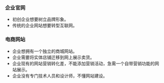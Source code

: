### 企业官网

- 初创企业想要树立品牌形象。
- 传统的企业网站想要转型互联网。

### 电商网站
- 企业想拥有一个独立的商城网站。
- 企业需要将实体店铺迁移到网上展示卖货。
- 企业现有的网站营销转化差，不能添加营销活动，急需一个自带营销功能的网站展示。
- 企业没有专门技术人员和设计师，不懂网站建设。
